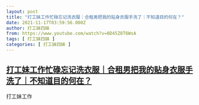 ```yaml
---
layout: post
title: "打工妹工作忙碌忘记洗衣服｜合租男把我的贴身衣服手洗了｜不知道目的何在？"
date: 2021-11-17T03:59:56.000Z
author: 打工妹四妹
from: https://www.youtube.com/watch?v=0D45Z8T6WsA
tags: [ 打工妹四妹 ]
categories: [ 打工妹四妹 ]
---
```

<!--1637121596000-->
[打工妹工作忙碌忘记洗衣服｜合租男把我的贴身衣服手洗了｜不知道目的何在？](https://www.youtube.com/watch?v=0D45Z8T6WsA)
------

<div>
打工妹工作
</div>
